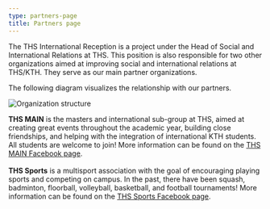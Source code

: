 ```yaml
---
type: partners-page
title: Partners page
---
```

The THS International Reception is a project under the Head of Social and International Relations at THS. This position is also responsible for two other organizations aimed at improving social and international relations at THS/KTH. They serve as our main partner organizations.

The following diagram visualizes the relationship with our partners.

![](/./ths-international-organizational-structure.png "Organization structure")

**THS MAIN** is the masters and international sub-group at THS, aimed at creating great events throughout the academic year, building close friendships, and helping with the integration of international KTH students. All students are welcome to join! More information can be found on the [THS MAIN Facebook page](https://www.facebook.com/THSMAIN/?ref=br_rs).\
\
**THS Sports** is a multisport association with the goal of encouraging playing sports and competing on campus. In the past, there have been squash, badminton, floorball, volleyball, basketball, and football tournaments! More information can be found on the [THS Sports Facebook page](https://www.facebook.com/thssportskth/).
